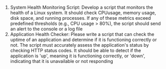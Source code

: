 1. System Health Monitoring Script:
 Develop a script that monitors the health of a Linux system. It should check
 CPUusage, memory usage, disk space, and running processes. If any of
 these metrics exceed predefined thresholds (e.g., CPU usage > 80%), the
 script should send an alert to the console or a log file
 2. Application Health Checker:
Please write a script that can check the uptime of an application and
 determine if it is functioning correctly or not. The script must accurately
 assess the application's status by checking HTTP status codes. It should be
 able to detect if the application is 'up', meaning it is functioning correctly, or
 'down', indicating that it is unavailable or not responding
